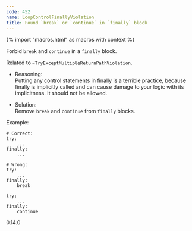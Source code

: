 ```yaml
---
code: 452
name: LoopControlFinallyViolation
title: Found `break` or `continue` in `finally` block
---
```


{% import "macros.html" as macros with context %}

Forbid `break` and `continue` in a `finally` block.

Related to `~TryExceptMultipleReturnPathViolation`.

  - Reasoning:  
    Putting any control statements in
    <span class="title-ref">finally</span> is a terrible practice,
    because <span class="title-ref">finally</span> is implicitly called
    and can cause damage to your logic with its implicitness. It should
    not be allowed.

  - Solution:  
    Remove `break` and `continue` from `finally` blocks.

Example:

    # Correct:
    try:
        ...
    finally:
        ...
    
    # Wrong:
    try:
        ...
    finally:
        break
    
    try:
        ...
    finally:
        continue

<div class="versionadded">

0.14.0

</div>